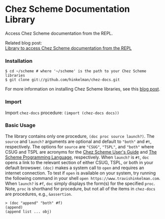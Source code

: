 # Chez Scheme Documentation Library

Access Chez Scheme documentation from the REPL. 

Related blog post:  
[Library to access Chez Scheme documentation from the REPL](https://www.travishinkelman.com/post/access-chez-scheme-documentation-from-repl/)  

### Installation

```
$ cd ~/scheme # where '~/scheme' is the path to your Chez Scheme libraries
$ git clone git://github.com/hinkelman/chez-docs.git
```

For more information on installing Chez Scheme libraries, see this [blog post](https://www.travishinkelman.com/post/getting-started-with-chez-scheme-and-emacs/).

### Import 

Import `chez-docs` procedure: `(import (chez-docs docs))`

### Basic Usage

The library contains only one procedure, `(doc proc source launch?)`. The `source` and `launch?` arguments are optional and default to `"both"` and `#t`, respectively. The options for `source` are `"CSUG"`, `"TSPL"`, and `"both"` where CSUG and TSPL are acronyms for the [Chez Scheme User's Guide](https://cisco.github.io/ChezScheme/csug9.5/) and [The Scheme Programming Language](https://www.scheme.com/tspl4/), respectively. When `launch?` is `#t`, `doc` opens a link to the relevant section of either CSUG, TSPL, or both in your default browswer. `(doc)` makes a system call to `open` and requires an internet connection. To test if `open` is available on your system, try running the following command in your shell `open https://www.travishinkelman.com`. When `launch?` is `#f`, `doc` simply displays the form(s) for the specified `proc`. Note, `proc` is shorthand for procedure, but not all of the items in `chez-docs` are procedures, e.g., `&assertion`.

```
> (doc "append" "both" #f)
(append)
(append list ... obj)
```

